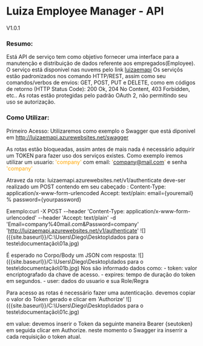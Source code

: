 # Luiza Employee Manager - API
V1.0.1

### Resumo:
Está API de serviço tem como objetivo fornecer uma interface para a manutenção e distribuição de dados referente aos empregados(Employee).
O serviço está disponivel nas nuvems pelo link [luizaemapi](http://luizaemapi.azurewebsites.net "Luiza EM - API - Azure - Clound")
Os serviçõs estão padronizados nos comando HTTP/REST, assim como seu comandos/verbos de envios: GET, POST, PUT e DELETE, como em códigos de retorno (HTTP Status Code): 200 Ok, 204 No Content, 403 Forbidden, etc..
As rotas estão protegidas pelo padrão OAuth 2, não permitindo seu uso se autorização.

### Como Utilizar:
Primeiro Acesso:
Utilizaremos como exemplo o Swagger que está diponivel em http://luizaemapi.azurewebsites.net/swagger

As rotas estão bloqueadas, assim antes de mais nada é necessário adquirir um TOKEN para fazer uso dos serviços existes.
Como exemplo iremos utilizar um usuario: <span style="color:orange;">'company'</span>  com email: <span style="color:orange;">'company@mail.com'</span> e senha <span style="color:orange;">'company'</span>

Atravez da rota: luizaemapi.azurewebsites.net/v1/authenticate deve-ser realizado um POST contendo em seu cabeçado :
Content-Type: application/x-www-form-urlencoded
Accept: text/plain: email={youremail} % password={yourpassword}

Exemplo:curl -X POST --header 'Content-Type: application/x-www-form-urlencoded' --header 'Accept: text/plain' -d 'Email=company%40mail.com&Password=company' 'http://luizaemapi.azurewebsites.net/v1/authenticate'
![]({{site.baseurl}}/C:\Users\Diego\Desktop\dados para o teste\documentação\01a.jpg)

É esperado no Corpo/Body um JSON com resposta:
![]({{site.baseurl}}/C:\Users\Diego\Desktop\dados para o teste\documentação\01b.jpg)
Nos são informado dados como:
	- token: valor encriptografado da chave de acesso. 
    - expires: tempo de duração do token em segundos.
	- user: dados do usuario e sua Role/Regra 
   
Para acesso as rotas é necessário fazer uma autenticação.
devemos copiar o valor do Token gerado e clicar em 'Authorize'
![]({{site.baseurl}}/C:\Users\Diego\Desktop\dados para o teste\documentação\01c.jpg)

em value: devemos inserir o Token da seguinte maneira
Bearer {seutoken}
em seguida clicar em Authorize.
neste momento o Swagger ira inserrir a cada requisição o token atual.
    
